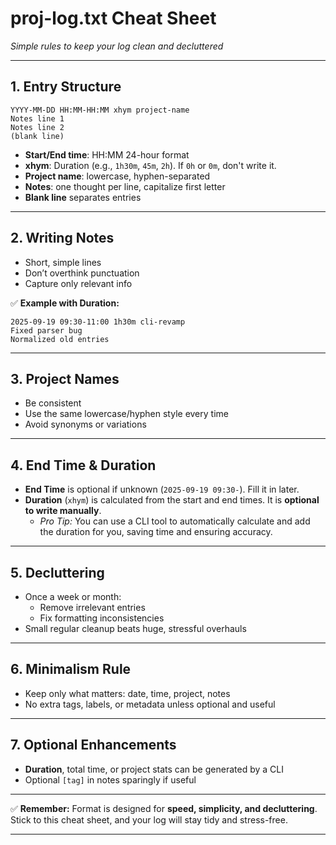 # **proj-log.txt Cheat Sheet**

*Simple rules to keep your log clean and decluttered*

---

## **1. Entry Structure**

```
YYYY-MM-DD HH:MM-HH:MM xhym project-name
Notes line 1
Notes line 2
(blank line)
```

*   **Start/End time**: HH\:MM 24-hour format
*   **xhym**: Duration (e.g., `1h30m`, `45m`, `2h`). If `0h` or `0m`, don't write it.
*   **Project name**: lowercase, hyphen-separated
*   **Notes**: one thought per line, capitalize first letter
*   **Blank line** separates entries

---

## **2. Writing Notes**

*   Short, simple lines
*   Don’t overthink punctuation
*   Capture only relevant info

✅ **Example with Duration:**

```
2025-09-19 09:30-11:00 1h30m cli-revamp
Fixed parser bug
Normalized old entries
```

---

## **3. Project Names**

*   Be consistent
*   Use the same lowercase/hyphen style every time
*   Avoid synonyms or variations

---

## **4. End Time & Duration**

*   **End Time** is optional if unknown (`2025-09-19 09:30-`). Fill it in later.
*   **Duration** (`xhym`) is calculated from the start and end times. It is **optional to write manually**.
    *   *Pro Tip:* You can use a CLI tool to automatically calculate and add the duration for you, saving time and ensuring accuracy.

---

## **5. Decluttering**

*   Once a week or month:
    *   Remove irrelevant entries
    *   Fix formatting inconsistencies
*   Small regular cleanup beats huge, stressful overhauls

---

## **6. Minimalism Rule**

*   Keep only what matters: date, time, project, notes
*   No extra tags, labels, or metadata unless optional and useful

---

## **7. Optional Enhancements**

*   **Duration**, total time, or project stats can be generated by a CLI
*   Optional `[tag]` in notes sparingly if useful

---

✅ **Remember:**
Format is designed for **speed, simplicity, and decluttering**. Stick to this cheat sheet, and your log will stay tidy and stress-free.

---